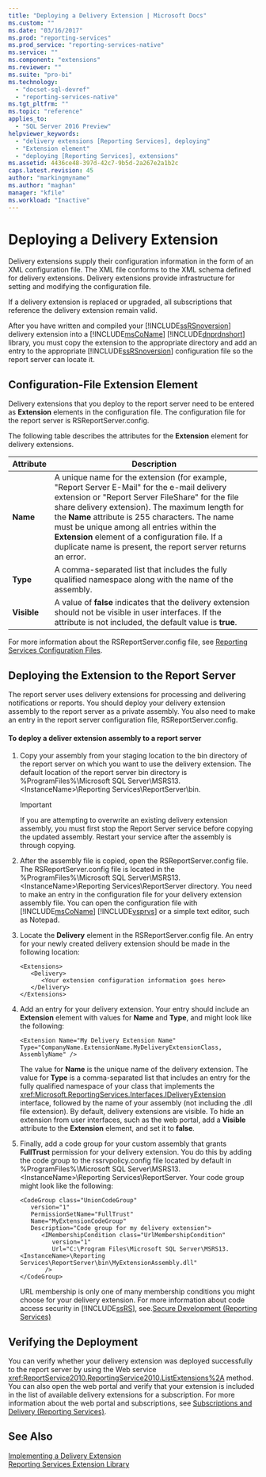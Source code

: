 ```yaml
---
title: "Deploying a Delivery Extension | Microsoft Docs"
ms.custom: ""
ms.date: "03/16/2017"
ms.prod: "reporting-services"
ms.prod_service: "reporting-services-native"
ms.service: ""
ms.component: "extensions"
ms.reviewer: ""
ms.suite: "pro-bi"
ms.technology: 
  - "docset-sql-devref"
  - "reporting-services-native"
ms.tgt_pltfrm: ""
ms.topic: "reference"
applies_to: 
  - "SQL Server 2016 Preview"
helpviewer_keywords: 
  - "delivery extensions [Reporting Services], deploying"
  - "Extension element"
  - "deploying [Reporting Services], extensions"
ms.assetid: 4436ce48-397d-42c7-9b5d-2a267e2a1b2c
caps.latest.revision: 45
author: "markingmyname"
ms.author: "maghan"
manager: "kfile"
ms.workload: "Inactive"
---
```

# Deploying a Delivery Extension
  Delivery extensions supply their configuration information in the form of an XML configuration file. The XML file conforms to the XML schema defined for delivery extensions. Delivery extensions provide infrastructure for setting and modifying the configuration file.  
  
 If a delivery extension is replaced or upgraded, all subscriptions that reference the delivery extension remain valid.  
  
 After you have written and compiled your [!INCLUDE[ssRSnoversion](../../../includes/ssrsnoversion-md.md)] delivery extension into a [!INCLUDE[msCoName](../../../includes/msconame-md.md)] [!INCLUDE[dnprdnshort](../../../includes/dnprdnshort-md.md)] library, you must copy the extension to the appropriate directory and add an entry to the appropriate [!INCLUDE[ssRSnoversion](../../../includes/ssrsnoversion-md.md)] configuration file so the report server can locate it.  
  
## Configuration-File Extension Element  
 Delivery extensions that you deploy to the report server need to be entered as **Extension** elements in the configuration file. The configuration file for the report server is RSReportServer.config.  
  
 The following table describes the attributes for the **Extension** element for delivery extensions.  
  
|Attribute|Description|  
|---------------|-----------------|  
|**Name**|A unique name for the extension (for example, "Report Server E-Mail" for the e-mail delivery extension or "Report Server FileShare" for the file share delivery extension). The maximum length for the **Name** attribute is 255 characters. The name must be unique among all entries within the **Extension** element of a configuration file. If a duplicate name is present, the report server returns an error.|  
|**Type**|A comma-separated list that includes the fully qualified namespace along with the name of the assembly.|  
|**Visible**|A value of **false** indicates that the delivery extension should not be visible in user interfaces. If the attribute is not included, the default value is **true**.|  
  
 For more information about the RSReportServer.config file, see [Reporting Services Configuration Files](../../../reporting-services/report-server/reporting-services-configuration-files.md).  
  
## Deploying the Extension to the Report Server  
 The report server uses delivery extensions for processing and delivering notifications or reports. You should deploy your delivery extension assembly to the report server as a private assembly. You also need to make an entry in the report server configuration file, RSReportServer.config.  
  
#### To deploy a deliver extension assembly to a report server  
  
1.  Copy your assembly from your staging location to the bin directory of the report server on which you want to use the delivery extension. The default location of the report server bin directory is %ProgramFiles%\Microsoft SQL Server\MSRS13.\<InstanceName>\Reporting Services\ReportServer\bin.  
  
    > [!IMPORTANT]  
    >  If you are attempting to overwrite an existing delivery extension assembly, you must first stop the Report Server service before copying the updated assembly. Restart your service after the assembly is through copying.  
  
2.  After the assembly file is copied, open the RSReportServer.config file. The RSReportServer.config file is located in the %ProgramFiles%\Microsoft SQL Server\MSRS13.\<InstanceName>\Reporting Services\ReportServer directory. You need to make an entry in the configuration file for your delivery extension assembly file. You can open the configuration file with [!INCLUDE[msCoName](../../../includes/msconame-md.md)] [!INCLUDE[vsprvs](../../../includes/vsprvs-md.md)] or a simple text editor, such as Notepad.  
  
3.  Locate the **Delivery** element in the RSReportServer.config file. An entry for your newly created delivery extension should be made in the following location:  
  
    ```  
    <Extensions>  
       <Delivery>  
          <Your extension configuration information goes here>  
       </Delivery>  
    </Extensions>  
    ```  
  
4.  Add an entry for your delivery extension. Your entry should include an **Extension** element with values for **Name** and **Type**, and might look like the following:  
  
    ```  
    <Extension Name="My Delivery Extension Name" Type="CompanyName.ExtensionName.MyDeliveryExtensionClass, AssemblyName" />  
    ```  
  
     The value for **Name** is the unique name of the delivery extension. The value for **Type** is a comma-separated list that includes an entry for the fully qualified namespace of your class that implements the <xref:Microsoft.ReportingServices.Interfaces.IDeliveryExtension> interface, followed by the name of your assembly (not including the .dll file extension). By default, delivery extensions are visible. To hide an extension from user interfaces, such as the web portal, add a **Visible** attribute to the **Extension** element, and set it to **false**.  
  
5.  Finally, add a code group for your custom assembly that grants **FullTrust** permission for your delivery extension. You do this by adding the code group to the rssrvpolicy.config file located by default in %ProgramFiles%\Microsoft SQL Server\MSRS13.\<InstanceName>\Reporting Services\ReportServer. Your code group might look like the following:  
  
    ```  
    <CodeGroup class="UnionCodeGroup"  
       version="1"  
       PermissionSetName="FullTrust"  
       Name="MyExtensionCodeGroup"  
       Description="Code group for my delivery extension">  
          <IMembershipCondition class="UrlMembershipCondition"  
             version="1"  
             Url="C:\Program Files\Microsoft SQL Server\MSRS13.<InstanceName>\Reporting Services\ReportServer\bin\MyExtensionAssembly.dll"  
           />  
    </CodeGroup>  
    ```  
  
     URL membership is only one of many membership conditions you might choose for your delivery extension. For more information about code access security in [!INCLUDE[ssRS](../../../includes/ssrs-md.md)], see.[Secure Development &#40;Reporting Services&#41;](../../../reporting-services/extensions/secure-development/secure-development-reporting-services.md)  
   
## Verifying the Deployment  
 You can verify whether your delivery extension was deployed successfully to the report server by using the Web service <xref:ReportService2010.ReportingService2010.ListExtensions%2A> method. You can also open the web portal and verify that your extension is included in the list of available delivery extensions for a subscription. For more information about the web portal and subscriptions, see [Subscriptions and Delivery &#40;Reporting Services&#41;](../../../reporting-services/subscriptions/subscriptions-and-delivery-reporting-services.md).  
  
## See Also  
 [Implementing a Delivery Extension](../../../reporting-services/extensions/delivery-extension/implementing-a-delivery-extension.md)   
 [Reporting Services Extension Library](../../../reporting-services/extensions/reporting-services-extension-library.md)  
  
  
